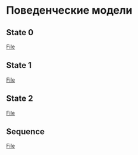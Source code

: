 # Поведенческие модели

## State 0

[](./imgs/state_0.png) 

[File](./diagrams_raw/state_0.plantuml) 

## State 1

[](./imgs/state_1.png) 

[File](./diagrams_raw/state_1.plantuml) 

## State 2

[](./imgs/state_2.png) 

[File](./diagrams_raw/state_2.plantuml) 

## Sequence

[](./imgs/sequence.png) 

[File](./diagrams_raw/sequence.plantuml) 
